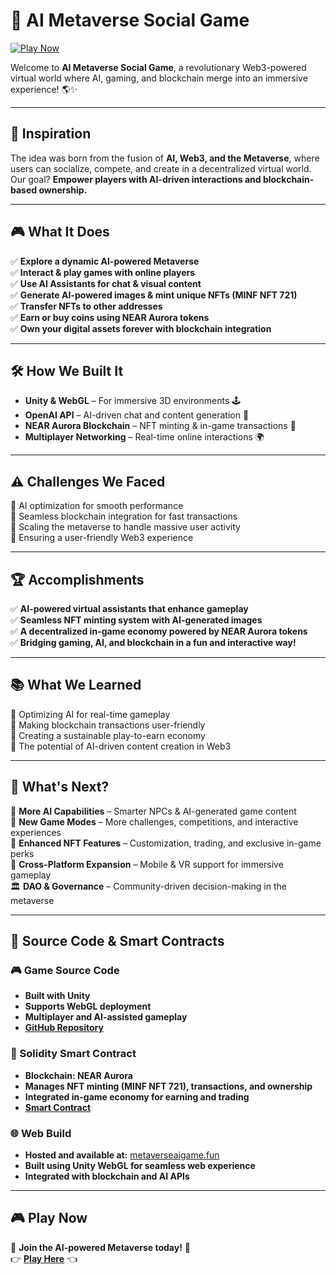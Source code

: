 # 🌟 AI Metaverse Social Game

[![Play Now](https://img.shields.io/badge/Play%20Now-%F0%9F%8E%AE-blue?style=for-the-badge)](https://metaverseaigame.fun/)

Welcome to **AI Metaverse Social Game**, a revolutionary Web3-powered virtual world where AI, gaming, and blockchain merge into an immersive experience! 🌎✨

---
## 🚀 Inspiration
The idea was born from the fusion of **AI, Web3, and the Metaverse**, where users can socialize, compete, and create in a decentralized virtual world. Our goal? **Empower players with AI-driven interactions and blockchain-based ownership.**

---
## 🎮 What It Does
✅ **Explore a dynamic AI-powered Metaverse**  
✅ **Interact & play games with online players**  
✅ **Use AI Assistants for chat & visual content**  
✅ **Generate AI-powered images & mint unique NFTs (MINF NFT 721)**  
✅ **Transfer NFTs to other addresses**  
✅ **Earn or buy coins using NEAR Aurora tokens**  
✅ **Own your digital assets forever with blockchain integration**

---
## 🛠 How We Built It
- **Unity & WebGL** – For immersive 3D environments 🕹️
- **OpenAI API** – AI-driven chat and content generation 🤖
- **NEAR Aurora Blockchain** – NFT minting & in-game transactions 🔗
- **Multiplayer Networking** – Real-time online interactions 🌍

---
## ⚠️ Challenges We Faced
🚧 AI optimization for smooth performance  
🚧 Seamless blockchain integration for fast transactions  
🚧 Scaling the metaverse to handle massive user activity  
🚧 Ensuring a user-friendly Web3 experience  

---
## 🏆 Accomplishments
✅ **AI-powered virtual assistants that enhance gameplay**  
✅ **Seamless NFT minting system with AI-generated images**  
✅ **A decentralized in-game economy powered by NEAR Aurora tokens**  
✅ **Bridging gaming, AI, and blockchain in a fun and interactive way!**  

---
## 📚 What We Learned
📌 Optimizing AI for real-time gameplay  
📌 Making blockchain transactions user-friendly  
📌 Creating a sustainable play-to-earn economy  
📌 The potential of AI-driven content creation in Web3  

---
## 🔮 What's Next?
🚀 **More AI Capabilities** – Smarter NPCs & AI-generated game content  
🎯 **New Game Modes** – More challenges, competitions, and interactive experiences  
💎 **Enhanced NFT Features** – Customization, trading, and exclusive in-game perks  
📱 **Cross-Platform Expansion** – Mobile & VR support for immersive gameplay  
🏛 **DAO & Governance** – Community-driven decision-making in the metaverse  

---
## 💾 Source Code & Smart Contracts
### 🎮 Game Source Code
- **Built with Unity**
- **Supports WebGL deployment**
- **Multiplayer and AI-assisted gameplay**
- **[GitHub Repository](https://github.com/AIMetaSocial/AI_Metaverse_Social/tree/Web3/AIMetaVerseSocialCode)** 

### 🔗 Solidity Smart Contract
- **Blockchain: NEAR Aurora**
- **Manages NFT minting (MINF NFT 721), transactions, and ownership**
- **Integrated in-game economy for earning and trading**
- **[Smart Contract](https://explorer.testnet.aurora.dev/address/0x85fb57bF40Dd60d03D79Eff5aa2C35Dbfd44D033)** 

### 🌐 Web Build
- **Hosted and available at:** [metaverseaigame.fun](https://metaverseaigame.fun/)
- **Built using Unity WebGL for seamless web experience**
- **Integrated with blockchain and AI APIs**

---
## 🎮 Play Now
🌟 **Join the AI-powered Metaverse today!** 🌟  
👉 **[Play Here](https://metaverseaigame.fun/)** 👈


